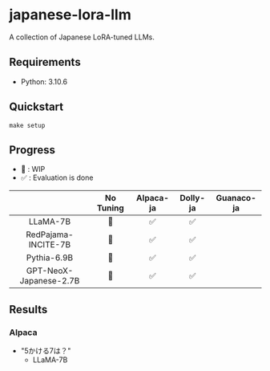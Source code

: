 # japanese-lora-llm
A collection of Japanese LoRA-tuned LLMs.

## Requirements

* Python: 3.10.6

## Quickstart

```
make setup
```

## Progress

* :construction: : WIP
* :white_check_mark: : Evaluation is done

|    |No Tuning|Alpaca-ja|Dolly-ja|Guanaco-ja|
|:--:|:--:|:--:|:--:|:--:|
|LLaMA-7B|:construction: |:white_check_mark: |:white_check_mark: | |
|RedPajama-INCITE-7B|:construction: |:white_check_mark: | :white_check_mark: | |
|Pythia-6.9B|:construction: |:white_check_mark:|:white_check_mark:| |
|GPT-NeoX-Japanese-2.7B|:construction: |:white_check_mark: |:white_check_mark: | |


## Results

### Alpaca

* "5かける7は？"
    * LLaMA-7B
